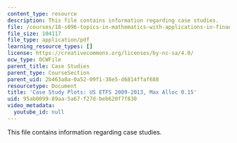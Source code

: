 ```yaml
---
content_type: resource
description: This file contains information regarding case studies.
file: /courses/18-s096-topics-in-mathematics-with-applications-in-finance-fall-2013/95ab009989aa5a67f27dbeb620f7f830_MIT18_S096F13_ETF_pridA_30.pdf
file_size: 104117
file_type: application/pdf
learning_resource_types: []
license: https://creativecommons.org/licenses/by-nc-sa/4.0/
ocw_type: OCWFile
parent_title: Case Studies
parent_type: CourseSection
parent_uid: 2b463a8a-0a52-09f1-38e5-d6814ffaf688
resourcetype: Document
title: 'Case Study Plots: US ETFS 2009-2013, Max Alloc 0.15'
uid: 95ab0099-89aa-5a67-f27d-beb620f7f830
video_metadata:
  youtube_id: null
---
```

This file contains information regarding case studies.